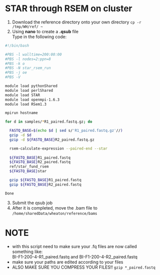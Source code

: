 # STAR through RSEM on cluster
1. Download the reference directory onto your own directory `cp -r /tmp/WH/ref/ ~`
1. Using **nano** to create a **.qsub** file <br/>
Type in the following code:
```bash
#!/bin/bash

#PBS -l walltime=200:00:00
#PBS -l nodes=2:ppn=8
#PBS -k o
#PBS -N star_rsem_run
#PBS -j oe
#PBS -V

module load pythonShared
module load perlShared
module load STAR
module load openmpi-1.6.3
module load RSem1.3

mpirun hostname

for d in samples/*R1_paired.fastq.gz; do

  FASTQ_BASE=$(echo $d | sed s/'R1_paired.fastq.gz'//)
  gzip -d $d
  gzip -d ${FASTQ_BASE}R2_paired.fastq.gz  

  rsem-calculate-expression --paired-end --star 
  
  ${FASTQ_BASE}R1_paired.fastq 
  ${FASTQ_BASE}R2_paired.fastq 
  ref/star_fund_rsem 
  ${FASTQ_BASE}star

  gzip ${FASTQ_BASE}R1_paired.fastq
  gzip ${FASTQ_BASE}R2_paired.fastq

Done
```
3. Submit the qsub job
4. After it is completed, move the .bam file to `/home/sharedData/wheaton/reference/bams`
# NOTE
* with this script need to make sure your .fq files are now called something like: <br/>
BI-F1-200-4-R1_paired.fastq and BI-F1-200-4-R2_paired.fastq 
* make sure your paths are edited according to your files
* ALSO MAKE SURE YOU COMPRESS YOUR FILES!! `gzip *_paired.fastq`


